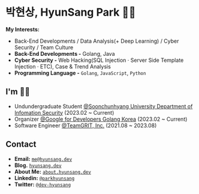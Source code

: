 # 박현상, HyunSang Park 🥷🏻
**My Interests:**
- Back-End Developments / Data Analysis(+ Deep Learning) / Cyber Security / Team Culture
- **Back-End Developments -** Golang, Java
- **Cyber Security -** Web Hacking(SQL Injection · Server Side Template Injection · ETC), Case & Trend Analysis
- **Programming Language -** `Golang`, `JavaScript`, `Python`

## I'm 🙋🏻
- Undundergraduate Student [@Soonchunhyang University Department of Infomation Security](https://home.sch.ac.kr/security/index.jsp) (2023.02 ~ Current)
- Organizer [@Google for Developers Golang Korea](https://gdg.community.dev/gdg-golang-korea/) (2023.02 ~ Current)
- Software Engineer [@TeamGRIT, Inc.](https://www.teamgrit.kr/) (2021.08 ~ 2023.08)

## Contact
- **Email:** [`me@hyunsang.dev`](mailto:me@hyunsang.dev)
- **Blog.** [`hyunsang.dev`](https://hyunsang.dev)
- **About Me:** [`about.hyunsang.dev`](https://about.hyunsang.dev)
- **Linkedin:** [`@parkhyunsang`](https://www.linkedin.com/in/parkhyunsang/)
- **Twitter:** [`@dev-hyunsang`](https://twitter.com/dev_hyunsang)
